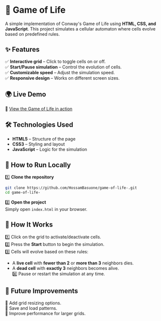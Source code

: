 # 🧬 Game of Life  

A simple implementation of Conway's Game of Life using **HTML, CSS, and JavaScript**. This project simulates a cellular automaton where cells evolve based on predefined rules.  

## ✨ Features  

✅ **Interactive grid** – Click to toggle cells on or off.  
✅ **Start/Pause simulation** – Control the evolution of cells.  
✅ **Customizable speed** – Adjust the simulation speed.  
✅ **Responsive design** – Works on different screen sizes.  

## 🌍 Live Demo  
🚀 [View the Game of Life in action](https://hossambasuone.github.io/game-of-life-/)  

## 🛠 Technologies Used  

- **HTML5** – Structure of the page  
- **CSS3** – Styling and layout  
- **JavaScript** – Logic for the simulation  

## 🚀 How to Run Locally  

1️⃣ **Clone the repository**  
```bash
git clone https://github.com/HossamBasuone/game-of-life-.git
cd game-of-life-
```  

2️⃣ **Open the project**  
Simply open `index.html` in your browser.  

## 📝 How It Works  

1️⃣ Click on the grid to activate/deactivate cells.  
2️⃣ Press the **Start** button to begin the simulation.  
3️⃣ Cells will evolve based on these rules:  
   - A **live cell** with **fewer than 2** or **more than 3** neighbors dies.  
   - A **dead cell** with **exactly 3** neighbors becomes alive.  
4️⃣ Pause or restart the simulation at any time.  

## 📌 Future Improvements  

🔹 Add grid resizing options.  
🔹 Save and load patterns.  
🔹 Improve performance for larger grids.  
